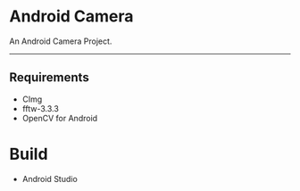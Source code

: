 # Android Camera

An Android Camera Project.

---

## Requirements

* CImg
* fftw-3.3.3
* OpenCV for Android

# Build

* Android Studio